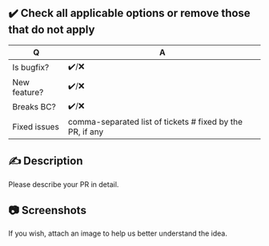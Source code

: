 ## ✔️ Check all applicable options or remove those that do not apply
| Q             | A
| ------------- | ---
| Is bugfix?    | ✔️/❌
| New feature?  | ✔️/❌
| Breaks BC?    | ✔️/❌
| Fixed issues  | comma-separated list of tickets # fixed by the PR, if any


## ✍ Description
Please describe your PR in detail.





## 📷 Screenshots
If you wish, attach an image to help us better understand the idea.




